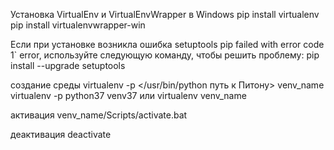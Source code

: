 Установка VirtualEnv и VirtualEnvWrapper в Windows
pip install virtualenv
pip install virtualenvwrapper-win


Если при установке возникла ошибка 
setuptools pip failed with error code 1` error, 
используйте следующую команду, чтобы решить проблему:
pip install --upgrade setuptools


создание среды
virtualenv -p </usr/bin/python путь к Питону> venv_name
virtualenv -p python37 venv37
или
virtualenv venv_name


активация
venv_name/Scripts/activate.bat


деактивация
deactivate